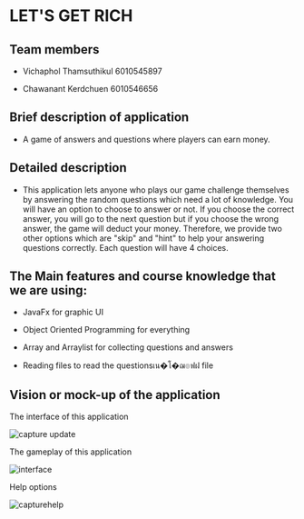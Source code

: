 # LET'S GET RICH

## Team members
- Vichaphol Thamsuthikul		6010545897

- Chawanant Kerdchuen		6010546656

## Brief description of application
- A game of answers and questions where players can earn money.

## Detailed description
- This application lets anyone who plays our game challenge themselves by answering the random questions which need a lot of knowledge. You will have an option to choose to answer or not. If you choose the correct answer, you will go to the next question but if you choose the wrong answer, the game will deduct your money. Therefore, we provide two other options which are "skip" and "hint" to help your answering questions correctly. Each question will have 4 choices.

## The Main features and course knowledge that we are using:
- JavaFx for graphic UI

- Object Oriented Programming for everything

- Array and Arraylist for collecting questions and answers

- Reading files to read the questionsเน�โ�ฌ๏ฟฝ file

## Vision or mock-up of the application

The interface of this application

![capture update](https://user-images.githubusercontent.com/32285706/33299652-2c803e2e-d41f-11e7-87d5-a630c2500161.JPG)

The gameplay of this application

![interface](https://user-images.githubusercontent.com/32285706/33299924-69b35b68-d420-11e7-93b0-2e4b19bd86da.JPG)

Help options

![capturehelp](https://user-images.githubusercontent.com/32285706/33299663-396b3a58-d41f-11e7-9049-670dc0dacbd1.JPG)



